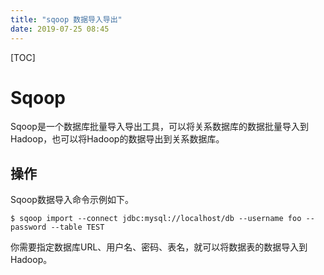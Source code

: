 ```yaml
---
title: "sqoop 数据导入导出"
date: 2019-07-25 08:45
---
```

[TOC]



# Sqoop

Sqoop是一个数据库批量导入导出工具，可以将关系数据库的数据批量导入到Hadoop，也可以将Hadoop的数据导出到关系数据库。



## 操作

Sqoop数据导入命令示例如下。

```
$ sqoop import --connect jdbc:mysql://localhost/db --username foo --password --table TEST
```

你需要指定数据库URL、用户名、密码、表名，就可以将数据表的数据导入到Hadoop。